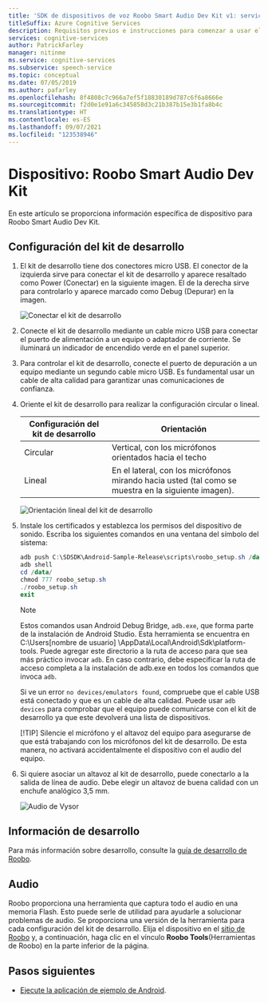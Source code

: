 ```yaml
---
title: 'SDK de dispositivos de voz Roobo Smart Audio Dev Kit v1: servicio de voz'
titleSuffix: Azure Cognitive Services
description: Requisitos previos e instrucciones para comenzar a usar el SDK de dispositivos de voz, Roobo Smart Audio Dev Kit v1.
services: cognitive-services
author: PatrickFarley
manager: nitinme
ms.service: cognitive-services
ms.subservice: speech-service
ms.topic: conceptual
ms.date: 07/05/2019
ms.author: pafarley
ms.openlocfilehash: 8f4808c7c966a7ef5f18830189d787c6f6a8666e
ms.sourcegitcommit: f2d0e1e91a6c345858d3c21b387b15e3b1fa8b4c
ms.translationtype: HT
ms.contentlocale: es-ES
ms.lasthandoff: 09/07/2021
ms.locfileid: "123538946"
---
```

# <a name="device-roobo-smart-audio-dev-kit"></a>Dispositivo: Roobo Smart Audio Dev Kit

En este artículo se proporciona información específica de dispositivo para Roobo Smart Audio Dev Kit.

## <a name="set-up-the-development-kit"></a>Configuración del kit de desarrollo

1. El kit de desarrollo tiene dos conectores micro USB. El conector de la izquierda sirve para conectar el kit de desarrollo y aparece resaltado como Power (Conectar) en la siguiente imagen. El de la derecha sirve para controlarlo y aparece marcado como Debug (Depurar) en la imagen.

    ![Conectar el kit de desarrollo](media/speech-devices-sdk/qsg-1.png)

1. Conecte el kit de desarrollo mediante un cable micro USB para conectar el puerto de alimentación a un equipo o adaptador de corriente. Se iluminará un indicador de encendido verde en el panel superior.

1. Para controlar el kit de desarrollo, conecte el puerto de depuración a un equipo mediante un segundo cable micro USB. Es fundamental usar un cable de alta calidad para garantizar unas comunicaciones de confianza.

1. Oriente el kit de desarrollo para realizar la configuración circular o lineal.

    |Configuración del kit de desarrollo|Orientación|
    |-----------------------------|------------|
    |Circular|Vertical, con los micrófonos orientados hacia el techo|
    |Lineal|En el lateral, con los micrófonos mirando hacia usted (tal como se muestra en la siguiente imagen).|

    ![Orientación lineal del kit de desarrollo](media/speech-devices-sdk/qsg-2.png)

1. Instale los certificados y establezca los permisos del dispositivo de sonido. Escriba los siguientes comandos en una ventana del símbolo del sistema:

   ```powershell
   adb push C:\SDSDK\Android-Sample-Release\scripts\roobo_setup.sh /data/
   adb shell
   cd /data/
   chmod 777 roobo_setup.sh
   ./roobo_setup.sh
   exit
   ```

    > [!NOTE]
    > Estos comandos usan Android Debug Bridge, `adb.exe`, que forma parte de la instalación de Android Studio. Esta herramienta se encuentra en C:\Users\[nombre de usuario] \AppData\Local\Android\Sdk\platform-tools. Puede agregar este directorio a la ruta de acceso para que sea más práctico invocar `adb`. En caso contrario, debe especificar la ruta de acceso completa a la instalación de adb.exe en todos los comandos que invoca `adb`.
    >
    > Si ve un error `no devices/emulators found`, compruebe que el cable USB está conectado y que es un cable de alta calidad. Puede usar `adb devices` para comprobar que el equipo puede comunicarse con el kit de desarrollo ya que este devolverá una lista de dispositivos.
    >
    > [!TIP]
    > Silencie el micrófono y el altavoz del equipo para asegurarse de que está trabajando con los micrófonos del kit de desarrollo. De esta manera, no activará accidentalmente el dispositivo con el audio del equipo.

1. Si quiere asociar un altavoz al kit de desarrollo, puede conectarlo a la salida de línea de audio. Debe elegir un altavoz de buena calidad con un enchufe analógico 3,5 mm.

    ![Audio de Vysor](media/speech-devices-sdk/qsg-14.png)

## <a name="development-information"></a>Información de desarrollo

Para más información sobre desarrollo, consulte la [guía de desarrollo de Roobo](http://dwn.roo.bo/server_upload/ddk/ROOBO%20Dev%20Kit-User%20Guide.pdf).

## <a name="audio"></a>Audio

Roobo proporciona una herramienta que captura todo el audio en una memoria Flash. Esto puede serle de utilidad para ayudarle a solucionar problemas de audio. Se proporciona una versión de la herramienta para cada configuración del kit de desarrollo. Elija el dispositivo en el [sitio de Roobo](http://ddk.roobo.com/) y, a continuación, haga clic en el vínculo **Roobo Tools**(Herramientas de Roobo) en la parte inferior de la página.

## <a name="next-steps"></a>Pasos siguientes

* [Ejecute la aplicación de ejemplo de Android](./speech-devices-sdk-quickstart.md?pivots=platform-android%253fpivots%253dplatform-android).